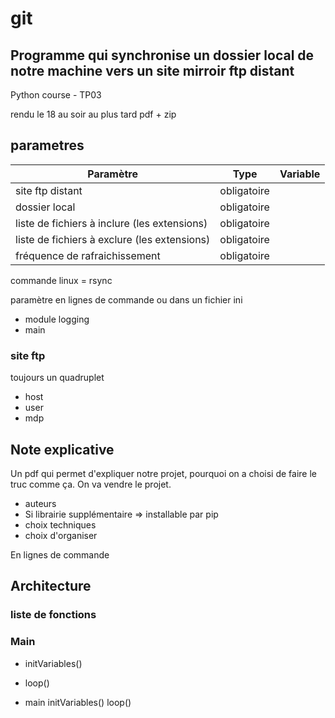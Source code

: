 # git

## Programme qui synchronise un dossier local de notre machine vers un site mirroir ftp distant
Python course - TP03

rendu le 18 au soir au plus tard
pdf + zip

## parametres

|Paramètre|Type|Variable|
|---|---|---|
|site ftp distant|obligatoire||
|dossier local|obligatoire||
|liste de fichiers à inclure (les extensions)|obligatoire||
|liste de fichiers à exclure (les extensions)|obligatoire||
|fréquence de rafraichissement|obligatoire||

commande linux = rsync

paramètre en lignes de commande ou dans un fichier ini


- module logging
- main

### site ftp
toujours un quadruplet
- host
- user
- mdp


## Note explicative

Un pdf qui permet d'expliquer notre projet, pourquoi on a choisi de faire le truc comme ça. On va vendre le projet.

- auteurs
- Si librairie supplémentaire => installable par pip
- choix techniques
- choix d'organiser

En lignes de commande



## Architecture

### liste de fonctions



### Main

- initVariables()

- loop()

- main
	initVariables()
	loop()
